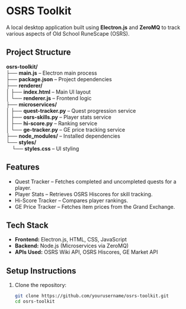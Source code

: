 # OSRS Toolkit

A local desktop application built using **Electron.js** and **ZeroMQ** to track various aspects of Old School RuneScape (OSRS).

## Project Structure

**osrs-toolkit/**  
├── **main.js** – Electron main process  
├── **package.json** – Project dependencies  
├── **renderer/**  
│   ├── **index.html** – Main UI layout  
│   └── **renderer.js** – Frontend logic  
├── **microservices/**  
│   ├── **quest-tracker.py** – Quest progression service  
│   ├── **osrs-skills.py** – Player stats service  
│   ├── **hi-score.py** – Ranking service  
│   └── **ge-tracker.py** – GE price tracking service  
├── **node_modules/** – Installed dependencies  
└── **styles/**  
&nbsp;&nbsp;&nbsp;&nbsp;└── **styles.css** – UI styling  

## Features
- Quest Tracker – Fetches completed and uncompleted quests for a player.
- Player Stats – Retrieves OSRS Hiscores for skill tracking.
- Hi-Score Tracker – Compares player rankings.
- GE Price Tracker – Fetches item prices from the Grand Exchange.

## Tech Stack
- **Frontend:** Electron.js, HTML, CSS, JavaScript
- **Backend:** Node.js (Microservices via ZeroMQ)
- **APIs Used:** OSRS Wiki API, OSRS Hiscores, GE Market API

## Setup Instructions
1. Clone the repository:
   ```sh
   git clone https://github.com/yourusername/osrs-toolkit.git
   cd osrs-toolkit
